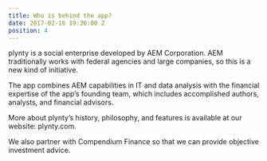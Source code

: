 ```yaml
---
title: Who is behind the app?
date: 2017-02-16 19:36:00 Z
position: 4
---
```


plynty is a social enterprise developed by AEM Corporation. AEM traditionally works with federal agencies and large companies, so this is a new kind of initiative.

The app combines AEM capabilities in IT and data analysis with the financial expertise of the app’s founding team, which includes accomplished authors, analysts, and financial advisors.

More about plynty’s history, philosophy, and features is available at our website: plynty.com.

We also partner with Compendium Finance so that we can provide objective investment advice.